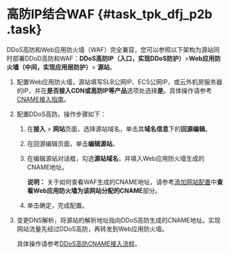 # 高防IP结合WAF {#task_tpk_dfj_p2b .task}

DDoS高防和Web应用防火墙（WAF）完全兼容，您可以参照以下架构为源站同时部署DDoD高防和WAF：**DDoS高防IP（入口，实现DDoS防护）**\>**Web应用防火墙（中间，实现应用层防护）**\> **源站**。

1.  配置Web应用防火墙，源站填写SLB公网IP、ECS公网IP、或云外机房服务器的IP，并在**是否接入CDN或高防IP等产品**选项处选择**是**。具体操作请参考[CNAME接入指南](cn.zh-CN/用户指南/接入WAF/CNAME接入指南.md#)。 
2.  配置DDoS高防。操作步骤如下： 
    1.  在**接入** \> **网站**页面，选择源站域名，单击其**域名信息**下的**回源编辑**。
    2.  在回源编辑页面，单击**编辑源站**。
    3.  在编辑源站对话框，勾选**源站域名**，并填入Web应用防火墙生成的CNAME地址。

        **说明：** 关于如何查看WAF生成的CNAME地址，请参考[添加网站配置](../../../../cn.zh-CN/快速入门/步骤1：添加网站配置.md#)中**查看Web应用防火墙为该网站分配的CNAME**部分。

    4.  单击确定，完成配置。
3.  变更DNS解析，将源站的解析地址指向DDoS高防生成的CNAME地址。实现网站流量先经过DDoS高防，再转发到Web应用防火墙。 

    具体操作请参考[DDoS高防CNAME接入流程](https://help.aliyun.com/document_detail/40532.html)。


